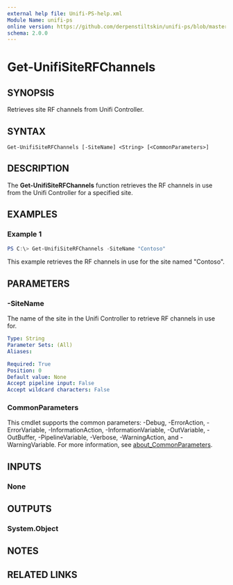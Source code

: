 ```yaml
---
external help file: Unifi-PS-help.xml
Module Name: unifi-ps
online version: https://github.com/derpenstiltskin/unifi-ps/blob/master/docs/Get-UnifiSiteRFChannels.md
schema: 2.0.0
---
```


# Get-UnifiSiteRFChannels

## SYNOPSIS
Retrieves site RF channels from Unifi Controller.

## SYNTAX

```
Get-UnifiSiteRFChannels [-SiteName] <String> [<CommonParameters>]
```

## DESCRIPTION
The **Get-UnifiSiteRFChannels** function retrieves the RF channels in use from the Unifi Controller for a specified site.

## EXAMPLES

### Example 1
```powershell
PS C:\> Get-UnifiSiteRFChannels -SiteName "Contoso"
```

This example retrieves the RF channels in use for the site named "Contoso".

## PARAMETERS

### -SiteName
The name of the site in the Unifi Controller to retrieve RF channels in use for.

```yaml
Type: String
Parameter Sets: (All)
Aliases:

Required: True
Position: 0
Default value: None
Accept pipeline input: False
Accept wildcard characters: False
```

### CommonParameters
This cmdlet supports the common parameters: -Debug, -ErrorAction, -ErrorVariable, -InformationAction, -InformationVariable, -OutVariable, -OutBuffer, -PipelineVariable, -Verbose, -WarningAction, and -WarningVariable. For more information, see [about_CommonParameters](http://go.microsoft.com/fwlink/?LinkID=113216).

## INPUTS

### None
## OUTPUTS

### System.Object
## NOTES

## RELATED LINKS
